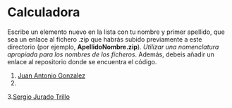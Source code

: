 Calculadora
======

Escribe un elemento nuevo en la lista con tu nombre y primer apellido, que sea un enlace al fichero .zip que habrás subido previamente a este directorio (por ejemplo, **ApellidoNombre.zip**). *Utilizar una nomenclatura apropiada para los nombres de los ficheros*.
Además, debeis añadir un enlace al repositorio donde se encuentra el código.

1. [Juan Antonio Gonzalez](https://github.com/franlu/Programacion-Moviles/blob/main/Tema1/Practicas/02_Calculadora/JuanAntonioGonzalez_calculadora.zip)
2. 
3.[Sergio Jurado Trillo](https://github.com/Sergio-Jurado/Calculadora)

